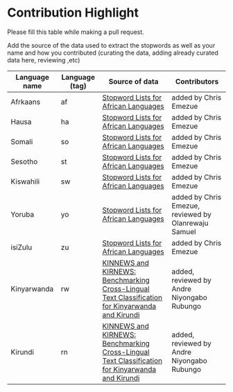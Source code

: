 # Contribution Highlight

Please fill this table while making a pull request. 

Add the source of the data used to extract the stopwords as well as your name and how you contributed (curating the data, adding already curated data here, reviewing ,etc)

| Language name | Language (tag) | Source of data | Contributors |
| ------ | --- | ---------- | ---------- |
|Afrkaans| af |  [Stopword Lists for African Languages](https://www.kaggle.com/rtatman/stopword-lists-for-african-languages)| added by Chris Emezue |
|Hausa| ha |   [Stopword Lists for African Languages](https://www.kaggle.com/rtatman/stopword-lists-for-african-languages)| added by Chris Emezue |
|Somali| so |  [Stopword Lists for African Languages](https://www.kaggle.com/rtatman/stopword-lists-for-african-languages)| added by Chris Emezue |
|Sesotho| st |  [Stopword Lists for African Languages](https://www.kaggle.com/rtatman/stopword-lists-for-african-languages)| added by Chris Emezue |
|Kiswahili| sw |  [Stopword Lists for African Languages](https://www.kaggle.com/rtatman/stopword-lists-for-african-languages)| added by Chris Emezue |
|Yoruba| yo | [Stopword Lists for African Languages](https://www.kaggle.com/rtatman/stopword-lists-for-african-languages)| added by Chris Emezue, reviewed by Olanrewaju Samuel   |
|isiZulu| zu |  [Stopword Lists for African Languages](https://www.kaggle.com/rtatman/stopword-lists-for-african-languages)| added by Chris Emezue |
|Kinyarwanda| rw | [KINNEWS and KIRNEWS: Benchmarking Cross-Lingual Text Classification for Kinyarwanda and Kirundi](https://aclanthology.org/2020.coling-main.480/)| added, reviewed by Andre Niyongabo Rubungo|
| Kirundi | rn | [KINNEWS and KIRNEWS: Benchmarking Cross-Lingual Text Classification for Kinyarwanda and Kirundi](https://aclanthology.org/2020.coling-main.480/)| added, reviewed by Andre Niyongabo Rubungo |